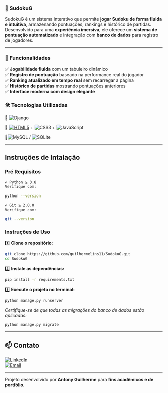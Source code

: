 ### 🧩 **SudokuG**
SudokuG é um sistema interativo que permite **jogar Sudoku de forma fluida e intuitiva**, armazenando pontuações, rankings e histórico de partidas. Desenvolvido para uma **experiência imersiva**, ele oferece um **sistema de pontuação automatizado** e integração com **banco de dados** para registro de jogadores.

---

### 🚀 **Funcionalidades**
✅ **Jogabilidade fluida** com um tabuleiro dinâmico  
✅ **Registro de pontuação** baseado na performance real do jogador  
✅ **Ranking atualizado em tempo real** sem recarregar a página  
✅ **Histórico de partidas** mostrando pontuações anteriores  
✅ **Interface moderna com design elegante**  



### 🛠️ **Tecnologias Utilizadas**
🔹 ![Django](https://img.shields.io/badge/Django-%23092E20.svg?style=flat-square&logo=django&logoColor=white)

🔹 [![HTML5](https://img.shields.io/badge/HTML5-%23E34F26.svg?style=flat-square&logo=html5&logoColor=white)](https://img.shields.io/badge/HTML5-239120?style=flat-square&logo=HTML5&logoColor=white) + ![CSS3](https://img.shields.io/badge/CSS3-%231572B6.svg?style=flat-square&logo=css3&logoColor=white) + ![JavaScript](https://img.shields.io/badge/Javascript-%23323330.svg?style=flat-square&logo=javascript&logoColor=%23F7DF1E)

🔹![MySQL](https://img.shields.io/badge/MySQL-4479A1.svg?style=flat-square&logo=mysql&logoColor=white) / ![SQLite](https://img.shields.io/badge/SQLlite-%2307405e.svg?style=flat-square&logo=SQLlite&logoColor=white) 

---

## Instruções de Intalação
### Pré Requisitos
```bash
✔️ Python ≥ 3.8
Verifique com:  

python --version

✔️ Git ≥ 2.0.0  
Verifique com:  

git --version
```  

###  **Instruções de Uso**
1️⃣ **Clone o repositório:**  
```sh
git clone https://github.com/guilhermelins11/SudokuG.git
cd SudokuG
```
2️⃣ **Instale as dependências:**  
```sh
pip install -r requirements.txt
```
3️⃣ **Execute o projeto no terminal:**  
```sh
python manage.py runserver
```

*Certifique-se de que todas as migrações do banco de dados estão aplicadas:* 
```sh
python manage.py migrate
```

---

## 📫 Contato

[![LinkedIn](https://img.shields.io/badge/LinkedIn-0077B5?style=flat&logo=linkedin&logoColor=white)](http://linkedin.com/in/antony-lins-354b91290)  
[![Email](https://img.shields.io/badge/Email-D14836?style=flat&logo=gmail&logoColor=white)](mailto:contato.antonyguilherme@gmail.com)

---

Projeto desenvolvido por **Antony Guilherme** para **fins acadêmicos e de portfólio**.
